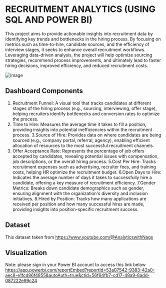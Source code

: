 # **RECRUITMENT ANALYTICS (USING SQL AND POWER BI)**

This project aims to provide actionable insights into recruitment data by identifying key trends and bottlenecks in the hiring process. 
By focusing on metrics such as time-to-hire, candidate sources, and the efficiency of interview stages, it seeks to enhance overall recruitment workflows. 
Leveraging data-driven analysis, the project will help optimize sourcing strategies, recommend process improvements, and ultimately lead to faster hiring decisions, improved efficiency, and reduced recruitment costs.

![image](https://github.com/user-attachments/assets/915d88c0-7bec-461f-87ab-3e4a99f62939)

## **Dashboard Components**

1. Recruitment Funnel: A visual tool that tracks candidates at different stages of the hiring process (e.g., sourcing, interviewing, offer stage), helping recruiters identify bottlenecks and conversion rates to optimize the process.
2. Time to Hire: Measures the average time it takes to fill a position, providing insights into potential inefficiencies within the recruitment process.
3.Source of Hire: Provides data on where candidates are being sourced (e.g., company portal, referral, agency), enabling efficient allocation of resources to the most successful recruitment channels.
4. Offer Acceptance Rate: Represents the percentage of job offers accepted by candidates, revealing potential issues with compensation, job descriptions, or the overall hiring process.
5.Cost Per Hire: Tracks recruitment expenses such as advertising, recruiter fees, and training costs, helping HR optimize the recruitment budget.
6.Open Days to Hire: Indicates the average number of days it takes to successfully hire a candidate, offering a key measure of recruitment efficiency.
7.Gender Metrics: Breaks down candidate demographics such as gender, ensuring alignment with the organization's diversity and inclusion initiatives.
8.Hired by Position: Tracks how many applications are received per position and how many successful hires are made, providing insights into position-specific recruitment success.

## **Dataset**
This dataset taken from https://www.youtube.com/@AnalyticswithNags

## **Visualization**
Note: please sign in your Power BI account to access this link below
https://app.powerbi.com/reportEmbed?reportId=53a07542-9383-42a0-aec8-e1fcd86f4855&autoAuth=true&ctid=56f64fb7-cd17-48a9-8add-087222e99c24

